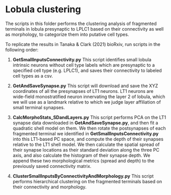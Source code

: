 # Lobula clustering
The scripts in this folder performs the clustering analysis of fragmented terminals in lobula presynaptic to LPLC1 based on their connectivity as well as morphology, to categorize them into putative cell types.

To replicate the results in Tanaka & Clark (2021) bioRxiv, run scripts in the following order:

1. **GetSmallInputsConnectivity.py** This script identifies small lobula intrinsic neurons without cell type labels which are presynaptic to a specified cell type (e.g. LPLC1), and saves their connectivity to labeled cell types as a csv.

2. **GetAndSaveSynapse.py** This script will download and save the XYZ coordinates of all the presynapses of LT1 neurons. LT1 neurons are wide-field monostratified neuron innervating the layer 2 of lobula, which we will use as a landmark relative to which we judge layer affiliation of small terminal synapses.

3. **CalcMorphoStats_SDandLayers.py** This script performs PCA on the LT1 synapse data downloaded in **GetAndSaveSynapse.py**, and then fit a quadratic shell model on them. We then rotate the postsynapses of each fragmented terminal we identified in **GetSmallInputsConnectivity.py** into this LT1-based PC space, and compute the depth of their synapses relative to the LT1 shell model. We then calculate the spatial spread of their synapse locations as their standard deviation along the three PC axis, and also calculate the histogram of their synapse depth. We append these two morphological metrics (spread and depth) to the previously saved connectivity matrix.

4. **ClusterSmallInputsByConnectivityAndMorphology.py** This script performs hierarchical clustering on the fragmented terminals based on their connectivity and morphology.
